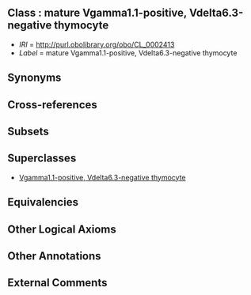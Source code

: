 
## Class : mature Vgamma1.1-positive, Vdelta6.3-negative thymocyte

 * *IRI* = http://purl.obolibrary.org/obo/CL_0002413
 * *Label* = mature Vgamma1.1-positive, Vdelta6.3-negative thymocyte

## Synonyms


## Cross-references


## Subsets


## Superclasses

 * [Vgamma1.1-positive, Vdelta6.3-negative thymocyte](../../CL/11/CL_0002411.md)

## Equivalencies


## Other Logical Axioms


## Other Annotations


## External Comments

